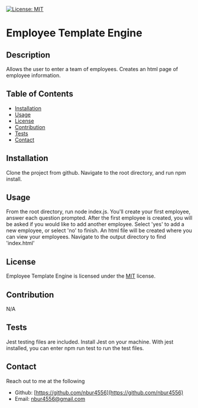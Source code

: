 
[![License: MIT](https://img.shields.io/badge/License-MIT-yellow.svg)](https://opensource.org/licenses/MIT)

# Employee Template Engine

## Description

Allows the user to enter a team of employees. Creates an html page of employee information.

## Table of Contents

* [Installation](#Installation)
* [Usage](#Usage)
* [License](#License)
* [Contribution](#Contribution)
* [Tests](#Tests)
* [Contact](#Contact)

## Installation

Clone the project from github. Navigate to the root directory, and run npm install.

## Usage

From the root directory, run node index.js. You'll create your first employee, answer each question prompted. After the first employee is created, you will be asked if you would like to add another employee. Select 'yes' to add a new employee, or select 'no' to finish. An html file will be created where you can view your employees. Navigate to the output directory to find 'index.html'

## License

Employee Template Engine is licensed under the [MIT](https://opensource.org/licenses/MIT) license.

## Contribution

N/A

## Tests

Jest testing files are included. Install Jest on your machine. With jest installed, you can enter npm run test to run the test files.

## Contact

Reach out to me at the following

* Github: [https://github.com/nbur4556](https://github.com/nbur4556)
* Email: nbur4556@gmail.com
    